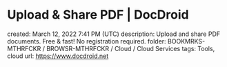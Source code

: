 # Upload & Share PDF | DocDroid

created: March 12, 2022 7:41 PM (UTC)
description: Upload and share PDF documents. Free & fast! No registration required.
folder: BOOKMRKS-MTHRFCKR / BROWSR-MTHRFCKR / Cloud / Cloud Services
tags: Tools, cloud
url: https://www.docdroid.net
